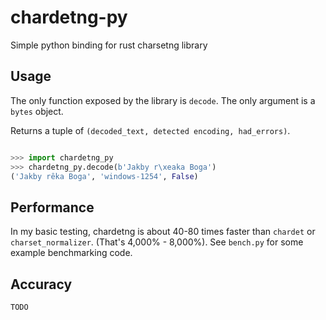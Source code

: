# chardetng-py
Simple python binding for rust charsetng library

## Usage

The only function exposed by the library is `decode`. The only argument is a `bytes` object.

Returns a tuple of `(decoded_text, detected encoding, had_errors)`.

```python

>>> import chardetng_py
>>> chardetng_py.decode(b'Jakby r\xeaka Boga')
('Jakby rêka Boga', 'windows-1254', False)
```

## Performance

In my basic testing, chardetng is about 40-80 times faster than `chardet` or `charset_normalizer`. (That's 4,000% - 8,000%). See `bench.py` for some example benchmarking code.

## Accuracy

`TODO`
